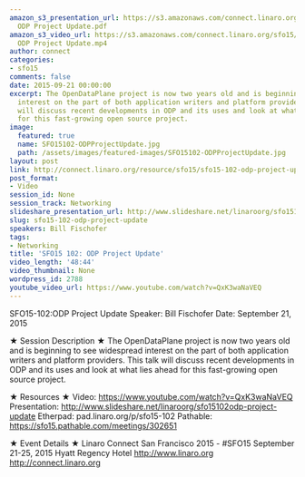 ```yaml
---
amazon_s3_presentation_url: https://s3.amazonaws.com/connect.linaro.org/sfo15/Presentations/09-21-Monday/SFO15-102-
  ODP Project Update.pdf
amazon_s3_video_url: https://s3.amazonaws.com/connect.linaro.org/sfo15/Videos/09-21-Monday/SFO15-102
  ODP Project Update.mp4
author: connect
categories:
- sfo15
comments: false
date: 2015-09-21 00:00:00
excerpt: The OpenDataPlane project is now two years old and is beginning to see widespread
  interest on the part of both application writers and platform providers. This talk
  will discuss recent developments in ODP and its uses and look at what lies ahead
  for this fast-growing open source project.
image:
  featured: true
  name: SFO15102-ODPProjectUpdate.jpg
  path: /assets/images/featured-images/SFO15102-ODPProjectUpdate.jpg
layout: post
link: http://connect.linaro.org/resource/sfo15/sfo15-102-odp-project-update/
post_format:
- Video
session_id: None
session_track: Networking
slideshare_presentation_url: http://www.slideshare.net/linaroorg/sfo15102odp-project-update
slug: sfo15-102-odp-project-update
speakers: Bill Fischofer
tags:
- Networking
title: 'SFO15 102: ODP Project Update'
video_length: '48:44'
video_thumbnail: None
wordpress_id: 2788
youtube_video_url: https://www.youtube.com/watch?v=QxK3waNaVEQ
---
```


SFO15-102:ODP Project Update
Speaker: Bill Fischofer
Date: September 21, 2015

★ Session Description ★
The OpenDataPlane project is now two years old and is beginning to see widespread interest on the part of both application writers and platform providers. This talk will discuss recent developments in ODP and its uses and look at what lies ahead for this fast-growing open source project.

★ Resources ★ 
Video: https://www.youtube.com/watch?v=QxK3waNaVEQ
Presentation:  http://www.slideshare.net/linaroorg/sfo15102odp-project-update
Etherpad: pad.linaro.org/p/sfo15-102
Pathable: https://sfo15.pathable.com/meetings/302651        


★ Event Details ★ 
Linaro Connect San Francisco 2015 - #SFO15 
September 21-25, 2015 
Hyatt Regency Hotel 
http://www.linaro.org
http://connect.linaro.org